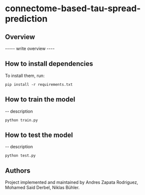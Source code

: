 # connectome-based-tau-spread-prediction

## Overview

----- write overview ----


## How to install dependencies

To install them, run:

```
pip install -r requirements.txt
```

## How to train the model

-- description 

```
python train.py
```

## How to test the model

-- description
```
python test.py
```

## Authors 
Project implemented and maintained by Andres Zapata Rodriguez, Mohamed Said Derbel, Niklas Bühler.